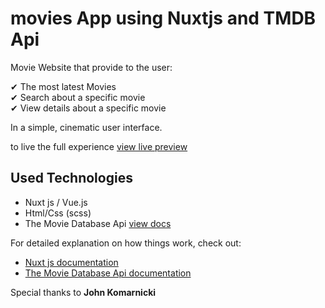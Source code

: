# movies App using Nuxtjs and TMDB Api

Movie Website that provide to the user:

✔ The most latest Movies <br>
✔ Search about a specific movie <br>
✔ View details about a specific movie <br>

In a simple, cinematic user interface.

to live the full experience [view live preview](https://nuxt-movies-app.netlify.app/)

## Used Technologies

- Nuxt js / Vue.js
- Html/Css (scss)
- The Movie Database Api [view docs](https://developers.themoviedb.org/3/getting-started/introduction)

For detailed explanation on how things work, check out:
- [Nuxt js documentation](https://nuxtjs.org/docs/get-started/installation)
- [The Movie Database Api documentation](https://developers.themoviedb.org/3/getting-started/introduction)

Special thanks to **John Komarnicki**

